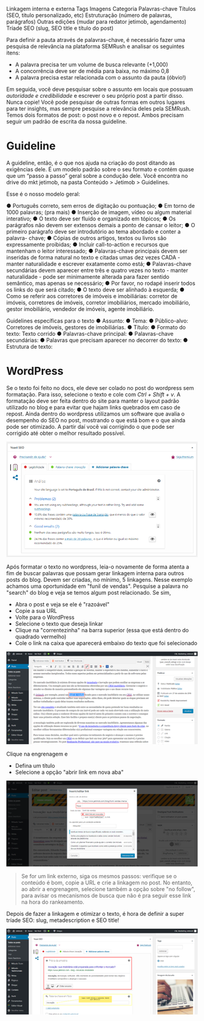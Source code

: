 <!-- TITLE: Criação de Post -->
<!-- SUBTITLE: Um passo a passo para estruturar um post no nosso blog -->

Linkagem interna e externa
Tags
Imagens
Categoria
Palavras-chave
Títulos (SEO, titulo personalizado, etc)
Estruturação (número de palavras, parágrafos)
Outras edições (mudar para redator jetimob, agendamento)
 Tríade SEO (slug, SEO title e título do post)

Para definir a pauta através de palavras-chave, é necessário fazer uma pesquisa de relevância na plataforma SEMRush e analisar os seguintes itens:

* A palavra precisa ter um volume de busca relevante (+1,000)
* A concorrência deve ser de média para baixa, no máximo 0,8 
* A palavra precisa estar relacionada com o assunto da pauta (óbvio!)

Em seguida, você deve pesquisar sobre o assunto em locais que possuam *autoridade e credibilidade* e escrever o seu próprio post a partir disso. Nunca copie!
Você pode pesquisar de outras formas em outros lugares para ter insights, mas sempre pesquise a relevância deles pela SEMRush. Temos dois formatos de post: o post novo e o repost. Ambos precisam seguir um padrão de escrita da nossa guideline.

# Guideline
A guideline, então, é o que nos ajuda na criação do post ditando as exigências dele. É um modelo padrão sobre o seu formato e contém quase que um “passo a passo” geral sobre a condução dele. Você encontra no drive do mkt jetimob, na pasta Conteúdo > Jetimob > Guidelines.

Esse é o nosso modelo geral:

● Português correto, sem erros de digitação ou pontuação;
● Em torno de 1000 palavras; (pra mais)
● Inserção de imagem, vídeo ou algum material interativo;
● O texto deve ser fluido e organizado em tópicos;
● Os parágrafos não devem ser extensos demais a ponto de cansar o leitor;
● O primeiro parágrafo deve ser introdutório ao tema abordado e conter a palavra-
chave;
● Cópias de outros artigos, textos ou livros são expressamente proibidas;
● Incluir call-to-action e recursos que mantenham o leitor interessado;
● Palavras-chave principais devem ser inseridas de forma natural no texto e citadas
umas dez vezes CADA - manter naturalidade e escrever exatamente como está;
● Palavras-chave secundárias devem aparecer entre três e quatro vezes no texto -
manter naturalidade - pode ser minimamente alterada para fazer sentido semântico,
mas apenas se necessário;
● Por favor, no rodapé inserir todos os links do que será citado;
● O texto deve ser alinhado à esquerda;
● Como se referir aos corretores de imóveis e imobiliárias: corretor de imóveis,
corretores de imóveis, corretor imobiliários, mercado imobiliário, gestor imobiliário,
vendedor de imóveis, agente imobiliário.

Guidelines específicas para o texto
● Assunto:
● Tema:
● Público-alvo: Corretores de imóveis, gestores de imobiliárias.
● Título:
● Formato do texto: Texto corrido
● Palavras-chave principal:
● Palavras-chave secundárias:
● Palavras que precisam aparecer no decorrer do texto:
● Estrutura de texto:

# WordPress 
Se o texto foi feito no docs, ele deve ser colado no post do wordpress sem formatação. Para isso, selecione o texto e cole com *Ctrl + Shift + v*. A formatação deve ser feita dentro do site para manter o layout padrão utilizado no blog e para evitar que hajam links quebrados em caso de repost. Ainda dentro do wordpress utilizamos um software que avalia o desempenho do SEO no post, mostrando o que está bom e o que ainda pode ser otimizado. A partir daí você vai corrigindo o que pode ser corrigido até obter o melhor resultado possível.

![Screenshot Www Jetimob Com 2018 08 01 16 23 11](/uploads/screenshot-www-jetimob-com-2018-08-01-16-23-11.png "Screenshot Www Jetimob Com 2018 08 01 16 23 11")

Após formatar o texto no wordpress, leia-o novamente de forma atenta a fim de buscar palavras que possam gerar linkagem interna para outros posts do blog. Devem ser criadas, no mínimo, 5 linkagens. Nesse exemplo achamos uma oportunidade em "funil de vendas". Pesquise a palavra no "search" do blog e veja se temos algum post relacionado. Se sim,
- Abra o post e veja se ele é "razoável"
- Copie a sua URL
- Volte para o WordPress
- Selecione o texto que deseja linkar
- Clique na "correntezinha" na barra superior (essa que está dentro do quadrado vermelho)
- Cole o link na caixa que aparecerá embaixo do texto que foi selecionado

![Linkagem](/uploads/linkagem.png "Linkagem")


Clique na engrenagem e 
- Defina um título
- Selecione a opção "abrir link em nova aba"

![Linkagem 2](/uploads/linkagem-2.png "Linkagem 2")

> Se for um link externo, siga os mesmos passos: verifique se o conteúdo é bom, copie a URL e crie a linkagem no post. No entanto, ao abrir a engrenagem, selecione também a opção sobre "no follow", para avisar os mecanismos de busca que não é pra seguir esse link na hora do rankeamento. 

Depois de fazer a linkagem e otimizar o texto, é hora de definir a super tríade SEO: slug, metadescription e SEO title!

![Seo](/uploads/seo.png "Seo")